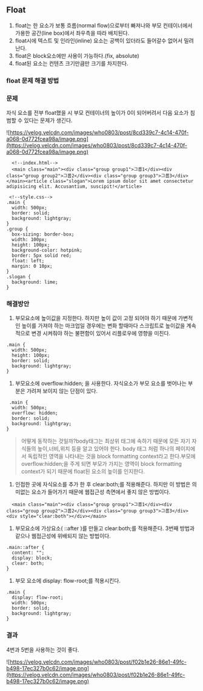 ## Float

1. float는 한 요소가 보통 흐름(normal flow)으로부터 빠져나와 부모 컨테이너에서 가용한 공간(line box)에서 좌우측을 따라 배치된다.
2. float시에 텍스트 및 인라인(inline) 요소는 공백이 있더라도 들어갈수 없어서 밀려난다.
3. float은 block요소에만 사용이 가능하다.(fix, absolute)
4. float된 요소는 컨텐츠 크기만큼만 크기를 차지한다.

### float 문제 해결 방법

### 문제

자식 요소를 전부 float했을 시 부모 컨테이너의 높이가 0이 되어버려서 다음 요소가 침범할 수 있다는 문제가 생긴다.

![https://velog.velcdn.com/images/who0803/post/8cd339c7-4c14-470f-a068-0d772fcea98a/image.png](https://velog.velcdn.com/images/who0803/post/8cd339c7-4c14-470f-a068-0d772fcea98a/image.png)

```
  <!--index.html-->
  <main class="main"><div class="group group1">그룹1</div><div class="group group2">그룹2</div><div class="group group3">그룹3</div></main><article class="slogan">Lorem ipsum dolor sit amet consectetur adipisicing elit. Accusantium, suscipit!</article>
```

```
 <!--style.css-->
.main {
  width: 500px;
  border: solid;
  background: lightgray;
}
.group {
  box-sizing: border-box;
  width: 100px;
  height: 100px;
  background-color: hotpink;
  border: 5px solid red;
  float: left;
  margin: 0 10px;
}
.slogan {
  background: lime;
}
```

### 해결방안

1. 부모요소에 높이값을 지정한다. 하지만 높이 값이 고정 되어야 하기 때문에 가변적인 높이를 가져야 하는 마크업일 경우에는 변화 할때마다 스크립트로 높이값을 계속 적으로 변경 시켜줘야 하는 불편함이 있어서 리플로우에 영향을 미친다.

```
.main {
  width: 500px;
  height: 100px;
  border: solid;
  background: lightgray;
}

```

1. 부모요소에 overflow:hidden; 을 사용한다. 자식요소가 부모 요소를 벗어나는 부분은 가려져 보이지 않는 단점이 있다.

```
 .main {
  width: 500px;
  overflow: hidden;
  border: solid;
  background: lightgray;
}
```

> 어떻게 동작하는 것일까?body태그는 최상위 태그에 속하기 때문에 모든 자기 자식들의 높이,너비,위치 등을 알고 있어야 한다. body 태그 처럼 하나의 페이지에서 독립적인 영역을 나타내는 것을 block formatting context라고 한다.부모에 overflow:hidden;을 주게 되면 부모가 가지는 영역이 block formatting context가 되기 때문에 float된 요소의 높이를 인지한다.
> 
1. 인접한 곳에 자식요소를 추가 한 후 clear:both;를 적용해준다. 하지만 이 방법은 의미없는 요소가 들어가기 때문에 웹접근성 측면에서 좋지 않은 방법이다.

```
  <main class="main"><div class="group group1">그룹1</div><div class="group group2">그룹2</div><div class="group group3">그룹3</div><div style="clear:both"></div></main>
```

1. 부모요소에 가상요소( ::after )를 만들고 clear:both;를 적용해준다. 3번째 방법과 같으나 웹접근성에 위배되지 않는 방법이다.

```
.main::after {
  content: "";
  display: block;
  clear: both;
}
```

1. 부모 요소에 display: flow-root;를 적용시킨다.

```
.main {
  display: flow-root;
  width: 500px;
  border: solid;
  background: lightgray;
}
```

### 결과

4번과 5번을 사용하는 것이 좋다.

![https://velog.velcdn.com/images/who0803/post/f02b1e26-86e1-49fc-b498-17ec327b0c62/image.png](https://velog.velcdn.com/images/who0803/post/f02b1e26-86e1-49fc-b498-17ec327b0c62/image.png)
